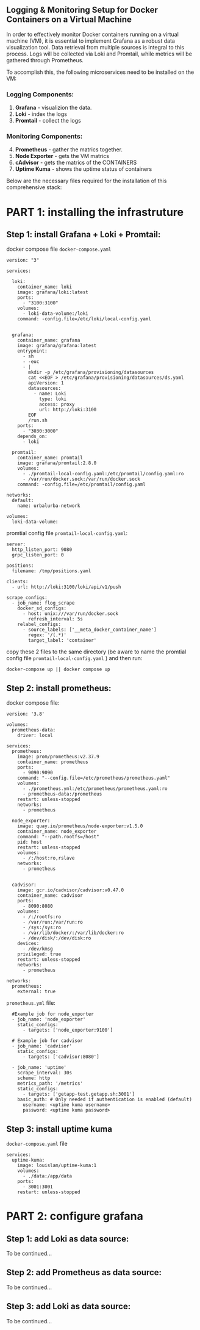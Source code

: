 ## Logging & Monitoring Setup for Docker Containers on a Virtual Machine

In order to effectively monitor Docker containers running on a virtual machine (VM), it is essential to implement Grafana as a robust data visualization tool. Data retrieval from multiple sources is integral to this process. Logs will be collected via Loki and Promtail, while metrics will be gathered through Prometheus.

To accomplish this, the following microservices need to be installed on the VM:

### Logging Components:
1. **Grafana** - visualizion the data.
2. **Loki** - index the logs
3. **Promtail** - collect the logs

### Monitoring Components:
4. **Prometheus** - gather the matrics together.
5. **Node Exporter** - gets the VM matrics
6. **cAdvisor** - gets the matrics of the CONTAINERS
7. **Uptime Kuma** - shows the uptime status of containers

Below are the necessary files required for the installation of this comprehensive stack:

# PART 1: installing the infrastruture
## Step 1: install Grafana + Loki + Promtail:
docker compose file `docker-compose.yaml`

```
version: "3"

services:
  
  loki:
    container_name: loki
    image: grafana/loki:latest
    ports:
      - "3100:3100"
    volumes:
      - loki-data-volume:/loki
    command: -config.file=/etc/loki/local-config.yaml


  grafana:
    container_name: grafana
    image: grafana/grafana:latest
    entrypoint:
      - sh
      - -euc
      - |
        mkdir -p /etc/grafana/provisioning/datasources
        cat <<EOF > /etc/grafana/provisioning/datasources/ds.yaml
        apiVersion: 1
        datasources:
          - name: Loki
            type: loki
            access: proxy
            url: http://loki:3100
        EOF
        /run.sh
    ports:
      - "3030:3000"
    depends_on:
      - loki

  promtail:
    container_name: promtail
    image: grafana/promtail:2.8.0
    volumes:
      - ./promtail-local-config.yaml:/etc/promtail/config.yaml:ro
      - /var/run/docker.sock:/var/run/docker.sock
    command: -config.file=/etc/promtail/config.yaml

networks:
  default:
    name: urbalurba-network

volumes:
  loki-data-volume:
```
promtial config file `promtail-local-config.yaml`:

```
server:
  http_listen_port: 9080
  grpc_listen_port: 0

positions:
  filename: /tmp/positions.yaml

clients:
  - url: http://loki:3100/loki/api/v1/push

scrape_configs:
  - job_name: flog_scrape 
    docker_sd_configs:
      - host: unix:///var/run/docker.sock
        refresh_interval: 5s
    relabel_configs:
      - source_labels: ['__meta_docker_container_name']
        regex: '/(.*)'
        target_label: 'container'
```
copy these 2 files to the same directory (be aware to name the promtial config file `promtail-local-config.yaml` ) and then run:
```
docker-compose up || docker compose up
```

## Step 2: install prometheus:
docker compose file:

```
version: '3.8'

volumes:
  prometheus-data: 
    driver: local

services:
  prometheus:
    image: prom/prometheus:v2.37.9
    container_name: prometheus
    ports:
      - 9090:9090
    command: "--config.file=/etc/prometheus/prometheus.yaml"
    volumes:
      - ./prometheus.yml:/etc/prometheus/prometheus.yaml:ro
      - prometheus-data:/prometheus
    restart: unless-stopped
    networks:
      - prometheus

  node_exporter:
    image: quay.io/prometheus/node-exporter:v1.5.0
    container_name: node_exporter
    command: "--path.rootfs=/host"
    pid: host
    restart: unless-stopped
    volumes:
      - /:/host:ro,rslave
    networks:
      - prometheus


  cadvisor:
    image: gcr.io/cadvisor/cadvisor:v0.47.0     
    container_name: cadvisor
    ports:
      - 8090:8080
    volumes:
      - /:/rootfs:ro
      - /var/run:/var/run:ro
      - /sys:/sys:ro
      - /var/lib/docker/:/var/lib/docker:ro
      - /dev/disk/:/dev/disk:ro
    devices:
      - /dev/kmsg
    privileged: true
    restart: unless-stopped
    networks:
      - prometheus

networks:
  prometheus:
    external: true
```
`prometheus.yml` file:

```
  #Example job for node_exporter
  - job_name: 'node_exporter'
    static_configs:
      - targets: ['node_exporter:9100']

  # Example job for cadvisor
  - job_name: 'cadvisor'
    static_configs:
      - targets: ['cadvisor:8080']

  - job_name: 'uptime'
    scrape_interval: 30s
    scheme: http
    metrics_path: '/metrics'
    static_configs:
      - targets: ['getapp-test.getapp.sh:3001']
    basic_auth: # Only needed if authentication is enabled (default) 
      username: <uptime kuma username>
      password: <uptime kuma password>
```


## Step 3: install uptime kuma

`docker-compose.yaml` file

```
services:
  uptime-kuma:
    image: louislam/uptime-kuma:1
    volumes:
      - ./data:/app/data
    ports:
      - 3001:3001
    restart: unless-stopped
```
# PART 2: configure grafana
## Step 1: add Loki as data source:
To be continued...

## Step 2: add Prometheus as data source:
To be continued...


## Step 3: add Loki as data source:
To be continued...


